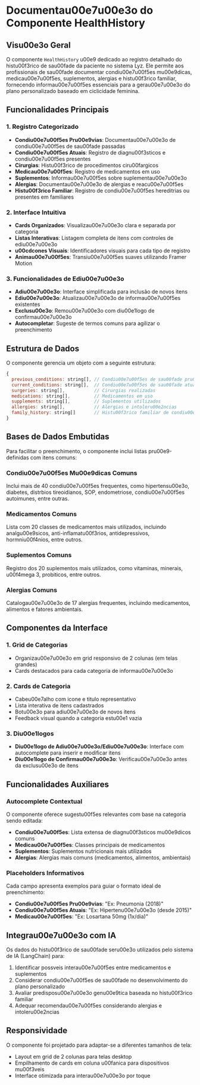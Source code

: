 # Documentau00e7u00e3o do Componente HealthHistory

## Visu00e3o Geral
O componente `HealthHistory` u00e9 dedicado ao registro detalhado do histu00f3rico de sau00fade da paciente no sistema Lyz. Ele permite aos profissionais de sau00fade documentar condiu00e7u00f5es mu00e9dicas, medicau00e7u00f5es, suplementos, alergias e histu00f3rico familiar, fornecendo informau00e7u00f5es essenciais para a gerau00e7u00e3o do plano personalizado baseado em ciclicidade feminina.

## Funcionalidades Principais

### 1. Registro Categorizado
- **Condiu00e7u00f5es Pru00e9vias**: Documentau00e7u00e3o de condiu00e7u00f5es de sau00fade passadas
- **Condiu00e7u00f5es Atuais**: Registro de diagnu00f3sticos e condiu00e7u00f5es presentes
- **Cirurgias**: Histu00f3rico de procedimentos ciru00fargicos
- **Medicau00e7u00f5es**: Registro de medicamentos em uso
- **Suplementos**: Informau00e7u00f5es sobre suplementau00e7u00e3o
- **Alergias**: Documentau00e7u00e3o de alergias e reacu00e7u00f5es
- **Histu00f3rico Familiar**: Registro de condiu00e7u00f5es hereditrias ou presentes em familiares

### 2. Interface Intuitiva
- **Cards Organizados**: Visualizau00e7u00e3o clara e separada por categoria
- **Listas Interativas**: Listagem completa de itens com controles de ediu00e7u00e3o
- **u00cdcones Visuais**: Identificadores visuais para cada tipo de registro
- **Animau00e7u00f5es**: Transiu00e7u00f5es suaves utilizando Framer Motion

### 3. Funcionalidades de Ediu00e7u00e3o
- **Adiu00e7u00e3o**: Interface simplificada para inclusão de novos itens
- **Ediu00e7u00e3o**: Atualizau00e7u00e3o de informau00e7u00f5es existentes
- **Exclusu00e3o**: Remou00e7u00e3o com diu00e1logo de confirmau00e7u00e3o
- **Autocompletar**: Sugeste de termos comuns para agilizar o preenchimento

## Estrutura de Dados

O componente gerencia um objeto com a seguinte estrutura:

```javascript
{
  previous_conditions: string[], // Condiu00e7u00f5es de sau00fade pru00e9vias
  current_conditions: string[],  // Condiu00e7u00f5es de sau00fade atuais
  surgeries: string[],           // Cirurgias realizadas
  medications: string[],         // Medicamentos em uso
  supplements: string[],         // Suplementos utilizados
  allergies: string[],           // Alergias e intoleru00e2ncias
  family_history: string[]       // Histu00f3rico familiar de condiu00e7u00f5es
}
```

## Bases de Dados Embutidas

Para facilitar o preenchimento, o componente inclui listas pru00e9-definidas com itens comuns:

### Condiu00e7u00f5es Mu00e9dicas Comuns
Inclui mais de 40 condiu00e7u00f5es frequentes, como hipertensu00e3o, diabetes, distrbios tireoidianos, SOP, endometriose, condiu00e7u00f5es autoimunes, entre outras.

### Medicamentos Comuns
Lista com 20 classes de medicamentos mais utilizados, incluindo analgu00e9sicos, anti-inflamatu00f3rios, antidepressivos, hormniu00f4nios, entre outros.

### Suplementos Comuns
Registro dos 20 suplementos mais utilizados, como vitaminas, minerais, u00f4mega 3, probiticos, entre outros.

### Alergias Comuns
Catalogau00e7u00e3o de 17 alergias frequentes, incluindo medicamentos, alimentos e fatores ambientais.

## Componentes da Interface

### 1. Grid de Categorias
- Organizau00e7u00e3o em grid responsivo de 2 colunas (em telas grandes)
- Cards destacados para cada categoria de informau00e7u00e3o

### 2. Cards de Categoria
- Cabeu00e7alho com icone e titulo representativo
- Lista interativa de itens cadastrados
- Botu00e3o para adiu00e7u00e3o de novos itens
- Feedback visual quando a categoria estu00e1 vazia

### 3. Diu00e1logos
- **Diu00e1logo de Adiu00e7u00e3o/Ediu00e7u00e3o**: Interface com autocomplete para inserir e modificar itens
- **Diu00e1logo de Confirmau00e7u00e3o**: Verificau00e7u00e3o antes da exclusu00e3o de itens

## Funcionalidades Auxiliares

### Autocomplete Contextual
O componente oferece sugestu00f5es relevantes com base na categoria sendo editada:

- **Condiu00e7u00f5es**: Lista extensa de diagnu00f3sticos mu00e9dicos comuns
- **Medicau00e7u00f5es**: Classes principais de medicamentos
- **Suplementos**: Suplementos nutricionais mais utilizados
- **Alergias**: Alergias mais comuns (medicamentos, alimentos, ambientais)

### Placeholders Informativos
Cada campo apresenta exemplos para guiar o formato ideal de preenchimento:

- **Condiu00e7u00f5es Pru00e9vias**: "Ex: Pneumonia (2018)"
- **Condiu00e7u00f5es Atuais**: "Ex: Hipertenu00e7u00e3o (desde 2015)"
- **Medicau00e7u00f5es**: "Ex: Losartana 50mg (1x/dia)"

## Integrau00e7u00e3o com IA

Os dados do histu00f3rico de sau00fade seru00e3o utilizados pelo sistema de IA (LangChain) para:

1. Identificar possveis interau00e7u00f5es entre medicamentos e suplementos
2. Considerar condiu00e7u00f5es de sau00fade no desenvolvimento do plano personalizado
3. Avaliar predisposu00e7u00e3o genu00e9tica baseada no histu00f3rico familiar
4. Adequar recomendau00e7u00f5es considerando alergias e intoleru00e2ncias

## Responsividade

O componente foi projetado para adaptar-se a diferentes tamanhos de tela:
- Layout em grid de 2 colunas para telas desktop
- Empilhamento de cards em coluna u00fanica para dispositivos mu00f3veis
- Interface otimizada para interau00e7u00e3o por toque
